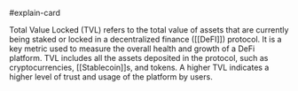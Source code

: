 #explain-card 

Total Value Locked (TVL) refers to the total value of assets that are currently being staked or locked in a decentralized finance ([[DeFI]]) protocol. It is a key metric used to measure the overall health and growth of a DeFi platform. TVL includes all the assets deposited in the protocol, such as cryptocurrencies, [[Stablecoin]]s, and tokens. A higher TVL indicates a higher level of trust and usage of the platform by users.